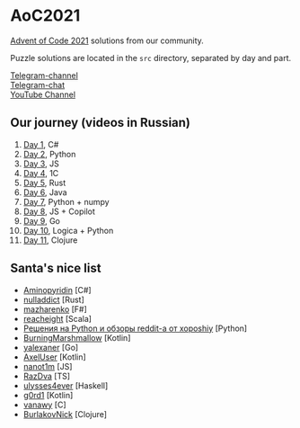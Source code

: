 # AoC2021

[Advent of Code 2021](https://adventofcode.com/2021) solutions from our community. 

Puzzle solutions are located in the `src` directory, separated by day and part.

[Telegram-channel](https://t.me/konturAoC2021)  
[Telegram-chat](https://t.me/konturAoC2021_chat)  
[YouTube Channel](https://www.youtube.com/c/KonturTech)  

## Our journey (videos in Russian)

1. [Day 1](https://youtu.be/6i7jm8W0Aic), C#
2. [Day 2](https://youtu.be/IeTh8WQ5qYU), Python
3. [Day 3](https://youtu.be/9iRd2tGbOcE), JS
4. [Day 4](https://youtu.be/JcVwLp9Nv4k), 1С
5. [Day 5](https://youtu.be/wBaR6XcoYWM), Rust
6. [Day 6](https://youtu.be/XNAkYQjttYM), Java
7. [Day 7](https://youtu.be/6zKZ_L5ynzk), Python + numpy
8. [Day 8](https://youtu.be/TzCuFI1jZrA), JS + Copilot
9. [Day 9](https://youtu.be/SI4iFdw1W3g), Go
10. [Day 10](https://youtu.be/fW_EgB-DDFM), Logica + Python
11. [Day 11](https://youtu.be/GrUkAVovk4U), Clojure

## Santa's nice list

- [Aminopyridin](https://github.com/Aminopyridin/AoC2021) [C#]
- [nulladdict](https://github.com/nulladdict/aoc-2021) [Rust]
- [mazharenko](https://github.com/mazharenko/AoC-2021) [F#]
- [reacheight](https://github.com/reacheight/AdventOfCode) [Scala]
- [Решения на Python и обзоры reddit-а от xoposhiy](https://github.com/xoposhiy/aoc/) [Python]
- [BurningMarshmallow](https://github.com/BurningMarshmallow/aoc-2021) [Kotlin]
- [yalexaner](https://github.com/yalexaner/advent-of-code-2021-go) [Go]
- [AxelUser](https://github.com/AxelUser/aoc-2021) [Kotlin]
- [nanot1m](https://github.com/nanot1m/adventofcode2021) [JS]
- [RazDva](https://github.com/Razdva122/Advent-of-code-2021) [TS]
- [ulysses4ever](https://github.com/ulysses4ever/adventofcode) [Haskell]
- [g0rd1](https://github.com/g0rd1/advent-of-code-2021) [Kotlin]
- [vanawy](https://github.com/Vanawy/advent-of-code-2021) [C]
- [BurlakovNick](https://github.com/BurlakovNick/aoc-2021) [Clojure]

